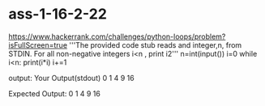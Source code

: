 # ass-1-16-2-22
https://www.hackerrank.com/challenges/python-loops/problem?isFullScreen=true
'''The provided code stub reads and integer,n, from STDIN. For all non-negative integers i<n , print i2'''
n=int(input())
i=0
while i<n:
    print(i*i)
    i+=1

output:
Your Output(stdout)
0
1
4
9
16

Expected Output:
0
1
4
9
16

